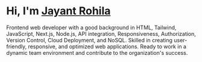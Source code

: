 # Hi, I'm <a href="https://jayantrohila.dev" target="_blank"> Jayant Rohila</a>

Frontend web developer with a good background in HTML, Tailwind, JavaScript, Next.js, Node.js, API integration, Responsiveness, Authorization, Version Control, Cloud Deployment, and NoSQL. Skilled in creating user-friendly, responsive, and optimized web applications.  Ready to work in a dynamic team environment and contribute to the organization's success.
 
 
 
 

  
